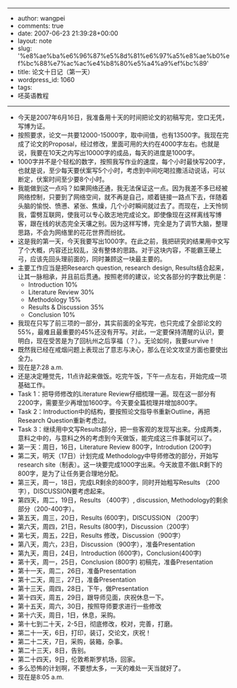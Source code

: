 - --
- author: wangpei
- comments: true
- date: 2007-06-23 21:39:28+00:00
- layout: note
- slug: '%e8%ae%ba%e6%96%87%e5%8d%81%e6%97%a5%e8%ae%b0%ef%bc%88%e7%ac%ac%e4%b8%80%e5%a4%a9%ef%bc%89'
- title: 论文十日记（第一天）
- wordpress_id: 1060
- tags:
- 呸英语教程
- --
- 今天是2007年6月16日，我准备用十天的时间把论文的初稿写完，空口无凭，写博为证。
- 按照要求，论文一共要12000-15000字，取中间值，也有13500字。我现在完成了论文的Proposal，经过修改，里面可用的大约在4000字左右。也就是说，我要在10天之内写出10000字的成品，每天的进度是1000字。
- 1000字并不是个轻松的数字，按照我写作业的速度，每个小时最快写200字，也就是说，至少每天要伏案写5个小时，考虑到中间吃喝拉撒活动说话，可以断定，伏案时间至少要8个小时。
- 我能做到这一点吗？如果网络还通，我无法保证这一点。因为我差不多已经被网络控制，只要到了网络空间，就不再是自己，顺着链接一路点下去，伴随着头脑的愉悦、愤懑、紧张、焦燥，几个小时瞬间就过去了。而现在，上天怜悯我，雷劈互联网，使我可以专心致志地完成论文。即使像现在这样离线写博客，跟在线的状态完全天壤之别。因为这样写博，完全是为了调节大脑，整理思路，不会为网络里的花花世界而纷扰。
- 这是我的第一天，今天我要写出1000字。在此之前，我把研究的结果用中文写了个大概，内容还比较乱，没有整体的思路。对于这块内容，不能霸王硬上弓，应该先回头理前面的，同时兼顾这一块最主要的。
- 主要工作应当是把Research question, research design, Results结合起来，让其一脉相承，并且前后贯通。按照老师的建议，论文各部分的字数比例是：
    - Introduction 10%
    - Literature Review 30%
    - Methodology 15%
    - Results & Discussion 35%
    - Conclusion 10%
- 我现在只写了前三项的一部分，其实前面的全写完，也只完成了全部论文的55%，最难且最重要的45%还没有开写。对此，一定要保持清醒的认识，要明白，现在受苦是为了回杭州之后享福（？）。无论如何，我要survive！
- 既然我已经在戒烟问题上表现出了意志与决心，那么在论文攻坚方面也要使出全力。
- 现在是7:28 a.m.
- 还是决定睡觉先，11点许起来做饭。吃完午饭，下午一点左右，开始完成一项基础工作。
- Task 1：把导师修改的Literature Review仔细梳理一遍。现在这一部分有2200字，需要至少再增加1600字。今天要全篇梳理并增加800字。
- Task 2：Introduction中的结构，要按照论文指导书重新Outline，再把Research Question重新考虑过。
- Task 3：继续用中文写Results部分，把一些客观的发现写出来。分成两类，意料之中的，与意料之外的考虑到今天做饭，能完成这三件事就可以了。
- 第一天：周日，16日，Literature Review 800字，Introdution (200字)
- 第二天，明天（17日）计划完成 Methodology中导师修改的部分，开始写research site（制表）。这一块要完成1000字出来。今天故意不做LR剩下的800字，是为了让任务更合理地分配。
- 第三天，周一，18日，完成LR剩余的800字，同时开始粗写Results （200字），DISCUSSION要考虑起来。
- 第四天，周二，19日，Results （400字）, discussion, Methodology的剩余部分（200-400字）。
- 第五天，周三，20日，Results (600字)，DISCUSSION （200字）
- 第六天，周四，21日，Results (800字)，Discussion（200字）
- 第七天，周五，22日，Results 修改，Discussion（900字）
- 第八天，周六，23日，Discussion（900字），准备Presentation
- 第九天，周日，24日，Introduction (600字)，Conclusion(400字)
- 第十天，周一，25日，Conclusion (800字) 初稿完，准备Presentation
- 第十一天，周二，26日，准备Presentation
- 第十二天，周三，27日，准备Presentation
- 第十三天，周四，28日，下午，做Presentation
- 第十四天，周五，29日，跟导师见面，庆祝休息一下。
- 第十五天，周六，30日，按照导师要求进行一些修改
- 第十六天，周日，1日，休息，采购。
- 第十七到二十天，2-5日，彻底修改，校对，完善，打磨。
- 第二十一天，6日，打印，装订，交论文，庆祝！
- 第二十二天，7日，采购，装箱，杂事。
- 第二十三天，8日，告别。
- 第二十四天，9日，伦敦希斯罗机场，回家。
- 多么恐怖的计划啊，不要想太多，一天的难处一天当就好了。
- 现在是8:05 a.m.  
